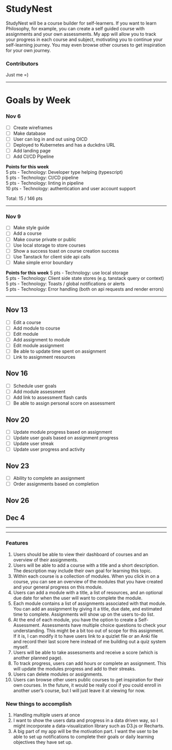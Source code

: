 # StudyNest
StudyNest will be a course builder for self-learners. If you want to learn Philosophy, for example, you can create a self guided course with assignments and your own assessments. My app will allow you to track your progress in each course and subject, motivating you to continue your self-learning journey. You may even browse other courses to get inspiration for your own journey.

### Contributors 
Just me =)  

---
# Goals by Week
### Nov 6
- [ ] Create wireframes
- [ ] Make database
- [ ] User can log in and out using OICD
- [ ] Deployed to Kubernetes and has a duckdns URL
- [ ] Add landing page
- [ ] Add CI/CD Pipeline

**Points for this week**  
5 pts - Technology: Developer type helping (typescript)  
5 pts - Technology: CI/CD pipeline  
5 pts - Technology: linting in pipeline  
10 pts - Technology: authentication and user account support  

Total: 15 / 146 pts
<hr />

### Nov 9
- [ ] Make style guide
- [ ] Add a course
- [ ] Make course private or public
- [ ] Use local storage to store courses
- [ ] Show a success toast on course creation success
- [ ] Use Tanstack for client side api calls
- [ ] Make simple error boundary

**Points for this week**
5 pts - Technology: use local storage  
5 pts - Technology: Client side state stores (e.g. tanstack query or context)  
5 pts - Technology: Toasts / global notifications or alerts  
5 pts - Technology: Error handling (both on api requests and render errors)

---
## Nov 13
- [ ] Edit a course
- [ ] Add module to course
- [ ] Edit module
- [ ] Add assignment to module
- [ ] Edit module assignment
- [ ] Be able to update time spent on assignment
- [ ] Link to assignment resources
## Nov 16
- [ ] Schedule user goals
- [ ] Add module assessment
- [ ] Add link to assessment flash cards
- [ ] Be able to assign personal score on assessment
## Nov 20
- [ ] Update module progress based on assignment
- [ ] Update user goals based on assignment progress
- [ ] Update user streak
- [ ] Update user progress and activity
## Nov 23
- [ ] Ability to complete an assignment
- [ ] Order assignments based on completion
## Nov 26
## Dec 4

<hr />
<hr />

### Features
1. Users should be able to view their dashboard of courses and an overview of their assignments.
2. Users will be able to add a course with a title and a short description. The description may include their own goal for learning this topic.
3. Within each course is a collection of modules. When you click in on a course, you can see an overview of the modules that you have created and your general progress on this module.
4. Users can add a module with a title, a list of resources, and an optional due date for when the user will want to complete the module.
5. Each module contains a list of assignments associated with that module. You can add an assignment by giving it a title, due date, and estimated time to complete. Assignments will show up on the users to-do list.
6. At the end of each module, you have the option to create a Self-Assessment. Assessments have multiple choice questions to check your understanding. This might be a bit too out of scope for this assignment. If it is, I can modify it to have users link to a quizlet file or an Anki file and record their last score here instead of me building out a quiz system myself.
7. Users will be able to take assessments and receive a score (which is another planned page).
8. To track progress, users can add hours or complete an assignment. This will update the modules progress and add to their streaks.
9. Users can delete modules or assignments.
10. Users can browse other users public courses to get inspiration for their own courses. In the future, it would be really cool if you could enroll in another user’s course, but I will just leave it at viewing for now.

### New things to accomplish
1. Handling multiple users at once
2. I want to show the users data and progress in a data driven way, so I might incorporate a data-visualization library such as D3.js or Recharts.
3. A big part of my app will be the motivation part. I want the user to be able to set up notifications to complete their goals or daily learning objectives they have set up. 
